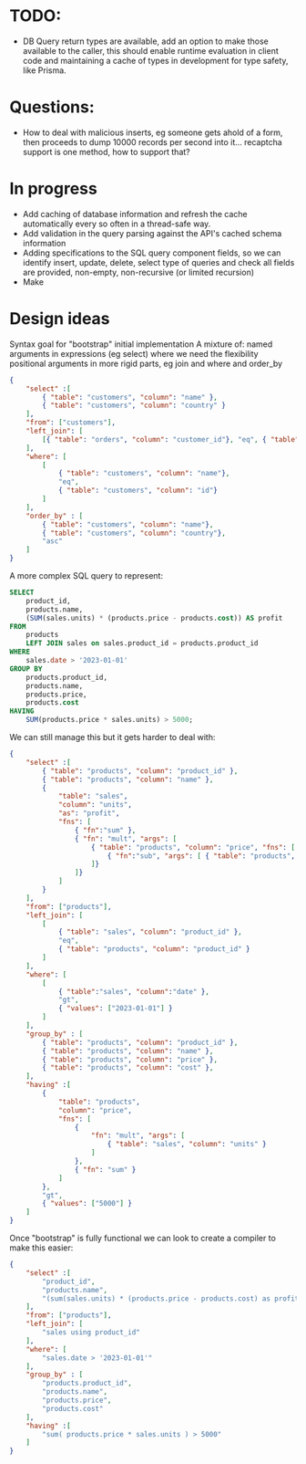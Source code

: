 TODO:
========
- DB Query return types are available, add an option to make those available to the caller, this should enable runtime evaluation in client code and maintaining a cache of types in development for type safety, like Prisma.



Questions:
=============
- How to deal with malicious inserts, eg someone gets ahold of a form,
then proceeds to dump 10000 records per second into it...
recaptcha support is one method, how to support that?




In progress
============

- Add caching of database information and refresh the cache automatically every so often in a thread-safe way.
- Add validation in the query parsing against the API's cached schema information
- Adding specifications to the SQL query component fields, so we can identify insert, update, delete, select type of queries and check all fields are provided, non-empty, non-recursive (or limited recursion)
- Make 





Design ideas
===========

Syntax goal for "bootstrap" initial implementation
A mixture of:
    named arguments in expressions (eg select) where we need the flexibility
    positional arguments in more rigid parts, eg join and where and order_by

```json
{
    "select" :[
        { "table": "customers", "column": "name" }, 
        { "table": "customers", "column": "country" }
    ],
    "from": ["customers"],
    "left_join": [
        [{ "table": "orders", "column": "customer_id"}, "eq", { "table": "customers", "column": "id"}]
    ],
    "where": [
        [
            { "table": "customers", "column": "name"}, 
            "eq", 
            { "table": "customers", "column": "id"}
        ]
    ],
    "order_by" : [
        { "table": "customers", "column": "name"}, 
        { "table": "customers", "column": "country"}, 
        "asc"
    ]
}
```

A more complex SQL query to represent:

```sql
SELECT
	product_id,
	products.name,
	(SUM(sales.units) * (products.price - products.cost)) AS profit
FROM
	products
	LEFT JOIN sales on sales.product_id = products.product_id
WHERE
	sales.date > '2023-01-01'
GROUP BY
	products.product_id,
	products.name,
	products.price,
	products.cost
HAVING
	SUM(products.price * sales.units) > 5000;

```

We can still manage this but it gets harder to deal with:
```json
{
    "select" :[
        { "table": "products", "column": "product_id" },
        { "table": "products", "column": "name" },
        { 
            "table": "sales", 
            "column": "units",
            "as": "profit",
            "fns": [
                { "fn":"sum" }, 
                { "fn": "mult", "args": [
                    { "table": "products", "column": "price", "fns": [
                        { "fn":"sub", "args": [ { "table": "products", "column":"price" } ] }
                    ]}
                ]}
            ] 
        }
    ],
    "from": ["products"],
    "left_join": [
        [
            { "table": "sales", "column": "product_id" }, 
            "eq", 
            { "table": "products", "column": "product_id" }
        ]
    ],
    "where": [
        [
            { "table":"sales", "column":"date" }, 
            "gt", 
            { "values": ["2023-01-01"] }
        ]
    ],
    "group_by" : [
        { "table": "products", "column": "product_id" },
        { "table": "products", "column": "name" },
        { "table": "products", "column": "price" },
        { "table": "products", "column": "cost" },
    ],
    "having" :[
        { 
            "table": "products", 
            "column": "price", 
            "fns": [
                { 
                    "fn": "mult", "args": [ 
                        { "table": "sales", "column": "units" }
                    ]
                },
                { "fn": "sum" }
            ] 
        },
        "gt",
        { "values": ["5000"] }
    ]
}
```

Once "bootstrap" is fully functional we can look to create a compiler to make this easier:
```json
{
    "select" :[
        "product_id",
        "products.name",
        "(sum(sales.units) * (products.price - products.cost) as profit"
    ],
    "from": ["products"],
    "left_join": [
        "sales using product_id"
    ],
    "where": [
        "sales.date > '2023-01-01'"
    ],
    "group_by" : [
        "products.product_id",
        "products.name",
        "products.price",
        "products.cost"
    ],
    "having" :[
        "sum( products.price * sales.units ) > 5000"
    ]
}
```


